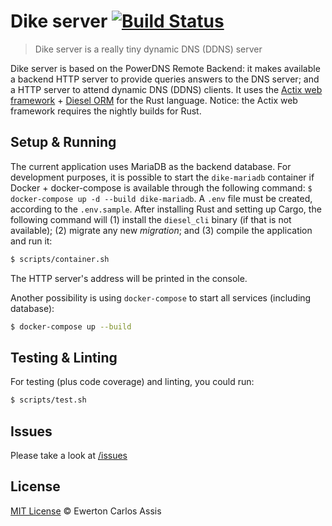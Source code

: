 # Dike server [![Build Status](https://travis-ci.com/earaujoassis/dike-server.svg?branch=master)](https://travis-ci.com/earaujoassis/dike-server)

> Dike server is a really tiny dynamic DNS (DDNS) server

Dike server is based on the PowerDNS Remote Backend: it makes available a backend HTTP server
to provide queries answers to the DNS server; and a HTTP server to attend dynamic DNS (DDNS) clients.
It uses the [Actix web framework](https://actix.rs/) + [Diesel ORM](http://diesel.rs/) for
the Rust language. Notice: the Actix web framework requires the nightly builds for Rust.

## Setup & Running

The current application uses MariaDB as the backend database. For development purposes, it is possible
to start the `dike-mariadb` container if Docker + docker-compose is available through the following
command: `$ docker-compose up -d --build dike-mariadb`. A `.env` file must be created, according to the
`.env.sample`. After installing Rust and setting up Cargo, the following command will (1) install the
`diesel_cli` binary (if that is not available); (2) migrate any new *migration*; and (3) compile the
application and run it:

```sh
$ scripts/container.sh
```

The HTTP server's address will be printed in the console.

Another possibility is using `docker-compose` to start all services (including database):

```sh
$ docker-compose up --build
```

## Testing & Linting

For testing (plus code coverage) and linting, you could run:

```sh
$ scripts/test.sh
```

## Issues

Please take a look at [/issues](https://github.com/earaujoassis/dike-server/issues)

## License

[MIT License](http://earaujoassis.mit-license.org/) &copy; Ewerton Carlos Assis
